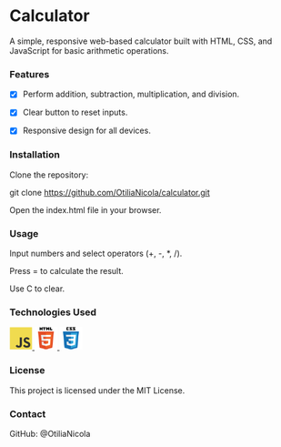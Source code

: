 # Calculator

A simple, responsive web-based calculator built with HTML, CSS, and JavaScript for basic arithmetic operations.

### Features

- [x] Perform addition, subtraction, multiplication, and division.

- [x] Clear button to reset inputs.

- [x] Responsive design for all devices.

### Installation

Clone the repository:

git clone https://github.com/OtiliaNicola/calculator.git

Open the index.html file in your browser.

### Usage

Input numbers and select operators (+, -, *, /).

Press = to calculate the result.

Use C to clear.

### Technologies Used

<p>
   <!-- js -->
 <a 
    href="https://www.javascript.com/" 
    target="_blank" rel="noreferrer"> 
    <img
        src="https://raw.githubusercontent.com/devicons/devicon/master/icons/javascript/javascript-original.svg"
        alt="java" width="40" height="40"
    /> 
 </a>
 <!-- html -->
 <a 
    href="https://www.java.com" 
    target="_blank" rel="noreferrer"> 
    <img
        src="https://raw.githubusercontent.com/devicons/devicon/master/icons/html5/html5-original-wordmark.svg"
        alt="java" width="40" height="40"
    /> 
 </a> 
 <!-- css -->
 <a 
    href="https://www.java.com" 
    target="_blank" rel="noreferrer"> 
    <img
        src="https://raw.githubusercontent.com/devicons/devicon/master/icons/css3/css3-original-wordmark.svg"
        alt="java" width="40" height="40"
    /> 
 </a>
</p>

### License

This project is licensed under the MIT License.

### Contact

GitHub: @OtiliaNicola
